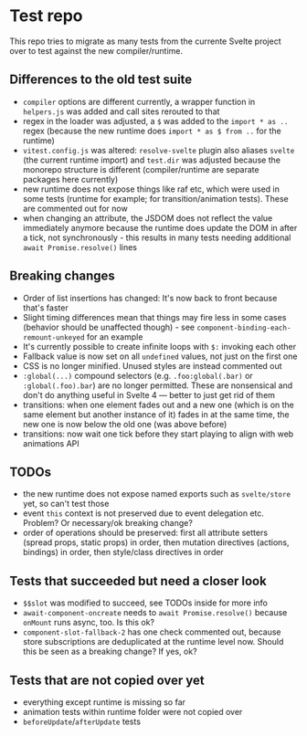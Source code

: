 # Test repo

This repo tries to migrate as many tests from the currente Svelte project over to test against the new compiler/runtime.

## Differences to the old test suite

- `compiler` options are different currently, a wrapper function in `helpers.js` was added and call sites rerouted to that
- regex in the loader was adjusted, a `$` was added to the `import * as ..` regex (because the new runtime does `import * as $ from ..` for the runtime)
- `vitest.config.js` was altered: `resolve-svelte` plugin also aliases `svelte` (the current runtime import) and `test.dir` was adjusted because the monorepo structure is different (compiler/runtime are separate packages here currently)
- new runtime does not expose things like raf etc, which were used in some tests (runtime for example; for transition/animation tests). These are commented out for now
- when changing an attribute, the JSDOM does not reflect the value immediately anymore because the runtime does update the DOM in after a tick, not synchronously - this results in many tests needing additional `await Promise.resolve()` lines

## Breaking changes

- Order of list insertions has changed: It's now back to front because that's faster
- Slight timing differences mean that things may fire less in some cases (behavior should be unaffected though) - see `component-binding-each-remount-unkeyed` for an example
- It's currently possible to create infinite loops with `$:` invoking each other
- Fallback value is now set on all `undefined` values, not just on the first one
- CSS is no longer minified. Unused styles are instead commented out
- `:global(...)` compound selectors (e.g. `.foo:global(.bar)` or `:global(.foo).bar`) are no longer permitted. These are nonsensical and don't do anything useful in Svelte 4 — better to just get rid of them
- transitions: when one element fades out and a new one (which is on the same element but another instance of it) fades in at the same time, the new one is now below the old one (was above before)
- transitions: now wait one tick before they start playing to align with web animations API

## TODOs

- the new runtime does not expose named exports such as `svelte/store` yet, so can't test those
- event `this` context is not preserved due to event delegation etc. Problem? Or necessary/ok breaking change?
- order of operations should be preserved: first all attribute setters (spread props, static props) in order, then mutation directives (actions, bindings) in order, then style/class directives in order

## Tests that succeeded but need a closer look

- `$$slot` was modified to succeed, see TODOs inside for more info
- `await-component-oncreate` needs to `await Promise.resolve()` because `onMount` runs async, too. Is this ok?
- `component-slot-fallback-2` has one check commented out, because store subscriptions are deduplicated at the runtime level now. Should this be seen as a breaking change? If yes, ok?

## Tests that are not copied over yet

- everything except runtime is missing so far
- animation tests within runtime folder were not copied over
- `beforeUpdate`/`afterUpdate` tests

